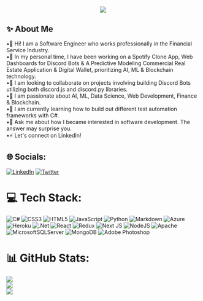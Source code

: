 <h1 align="center">
  <a href="https://git.io/typing-svg">
    <img src="https://readme-typing-svg.herokuapp.com/?lines=What's Up!!+👋;My+name+is+DOMINICK!🙂;But+you+can+call+me+Expo!&center=true&size=25">
  </a>
</h1>

## ✨ About Me
•🙂 Hi! I am a Software Engineer who works professionally in the Financial Service Industry. <br>•🔭 In my personal time, I have been working on a Spotify Clone App, Web Dashboards for Discord Bots & A Predictive Modeling Commercial Real Estate Application & Digital Wallet, prioritizing AI, ML & Blockchain technology.  <br>•👯 I am looking to collaborate on projects involving building Discord Bots utilizing both discord.js and discord.py libraries.<br>•🔰 I am passionate about AI, ML, Data Science, Web Development, Finance & Blockchain. <br>•🌱 I am currently learning how to build out different test automation frameworks with C#.<br>•💬 Ask me about how I became interested in software development. The answer may surprise you.<br>•⚡ Let's connect on LinkedIn!


## 🌐 Socials:
[![LinkedIn](https://img.shields.io/badge/LinkedIn-%230077B5.svg?logo=linkedin&logoColor=white)](https://linkedin.com/in/dominicksidari/) [![Twitter](https://img.shields.io/badge/Twitter-%231DA1F2.svg?logo=Twitter&logoColor=white)](https://twitter.com/dom_sidari25) 

# 💻 Tech Stack:
![C#](https://img.shields.io/badge/c%23-%23239120.svg?style=for-the-badge&logo=c-sharp&logoColor=white) ![CSS3](https://img.shields.io/badge/css3-%231572B6.svg?style=for-the-badge&logo=css3&logoColor=white) ![HTML5](https://img.shields.io/badge/html5-%23E34F26.svg?style=for-the-badge&logo=html5&logoColor=white) ![JavaScript](https://img.shields.io/badge/javascript-%23323330.svg?style=for-the-badge&logo=javascript&logoColor=%23F7DF1E) ![Python](https://img.shields.io/badge/python-3670A0?style=for-the-badge&logo=python&logoColor=ffdd54) ![Markdown](https://img.shields.io/badge/markdown-%23000000.svg?style=for-the-badge&logo=markdown&logoColor=white) ![Azure](https://img.shields.io/badge/azure-%230072C6.svg?style=for-the-badge&logo=azure-devops&logoColor=white) ![Heroku](https://img.shields.io/badge/heroku-%23430098.svg?style=for-the-badge&logo=heroku&logoColor=white) ![.Net](https://img.shields.io/badge/.NET-5C2D91?style=for-the-badge&logo=.net&logoColor=white) ![React](https://img.shields.io/badge/react-%2320232a.svg?style=for-the-badge&logo=react&logoColor=%2361DAFB) ![Redux](https://img.shields.io/badge/redux-%23593d88.svg?style=for-the-badge&logo=redux&logoColor=white) ![Next JS](https://img.shields.io/badge/Next-black?style=for-the-badge&logo=next.js&logoColor=white) ![NodeJS](https://img.shields.io/badge/node.js-6DA55F?style=for-the-badge&logo=node.js&logoColor=white) ![Apache](https://img.shields.io/badge/apache-%23D42029.svg?style=for-the-badge&logo=apache&logoColor=white) ![MicrosoftSQLServer](https://img.shields.io/badge/Microsoft%20SQL%20Sever-CC2927?style=for-the-badge&logo=microsoft%20sql%20server&logoColor=white) ![MongoDB](https://img.shields.io/badge/MongoDB-%234ea94b.svg?style=for-the-badge&logo=mongodb&logoColor=white) ![Adobe Photoshop](https://img.shields.io/badge/adobephotoshop-%2331A8FF.svg?style=for-the-badge&logo=adobephotoshop&logoColor=white)
# 📊 GitHub Stats:
![](https://github-readme-stats.vercel.app/api?username=expo25&theme=nightowl&hide_border=false&include_all_commits=true&count_private=true)<br/>
![](https://github-readme-streak-stats.herokuapp.com/?user=expo25&theme=nightowl&hide_border=false)<br/>
![](https://github-readme-stats.vercel.app/api/top-langs/?username=expo25&theme=nightowl&hide_border=false&include_all_commits=true&count_private=true&layout=compact)
